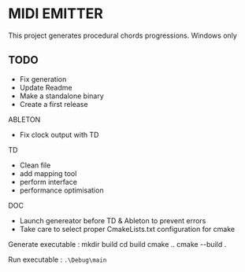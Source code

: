 # MIDI EMITTER
This project generates procedural chords progressions.
Windows only

## TODO 
- Fix generation
- Update Readme
- Make a standalone binary
- Create a first release

ABLETON
- Fix clock output with TD

TD
- Clean file
- add mapping tool
- perform interface
- performance optimisation

DOC
- Launch genereator before TD & Ableton to prevent errors
- Take care to select proper CmakeLists.txt configuration for cmake

Generate executable : 
mkdir build
cd build
cmake ..
cmake --build .

Run executable :
`.\Debug\main` 